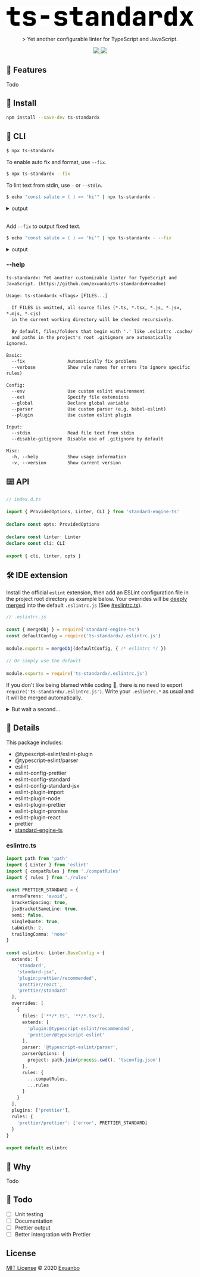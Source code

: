 <h1 id="logo" align="center">
<a href="#logo"><img src="./logo.svg"></a>
</h1>

<p align="center">
> Yet another configurable linter for TypeScript and JavaScript.
</p>

<p align="center">
<a href="https://www.npmjs.com/package/ts-standardx">
<img src="https://img.shields.io/npm/v/ts-standardx">
</a>
<a href="https://libraries.io/npm/ts-standardx">
<img src="https://img.shields.io/librariesio/release/npm/ts-standardx?label=deps">
</a>
</p>

## 🚀 Features

Todo

## 💾 Install

```sh
npm install --save-dev ts-standardx
```

## 🤖 CLI

```sh
$ npx ts-standardx
```

To enable auto fix and format, use `--fix`.

```sh
$ npx ts-standardx --fix
```

To lint text from stdin, use `-` or `--stdin`.

```sh
$ echo "const salute = ( ) => 'hi'" | npx ts-standardx -
```

<details><summary>output</summary>
<p>

```
<text>:1:7: 'salute' is assigned a value but never used.
<text>:1:17: Delete `·`

Run `ts-standardx --fix` to automatically fix some problems.
```

</p>
</details>

<br>

Add `--fix` to output fixed text.

```sh
$ echo "const salute = ( ) => 'hi'" | npx ts-standardx - --fix
```

<details><summary>output</summary>
<p>

```
const salute = () => 'hi'
```

</p>
</details>

### --help

```
ts-standardx: Yet another customizable linter for TypeScript and JavaScript. (https://github.com/exuanbo/ts-standardx#readme)

Usage: ts-standardx <flags> [FILES...]

  If FILES is omitted, all source files (*.ts, *.tsx, *.js, *.jsx, *.mjs, *.cjs)
  in the current working directory will be checked recursively.

  By default, files/folders that begin with '.' like .eslintrc .cache/
  and paths in the project's root .gitignore are automatically ignored.

Basic:
  --fix                Automatically fix problems
  --verbose            Show rule names for errors (to ignore specific rules)

Config:
  --env                Use custom eslint environment
  --ext                Specify file extensions
  --global             Declare global variable
  --parser             Use custom parser (e.g. babel-eslint)
  --plugin             Use custom eslint plugin

Input:
  --stdin              Read file text from stdin
  --disable-gitignore  Disable use of .gitignore by default

Misc:
  -h, --help           Show usage information
  -v, --version        Show current version
```

## ⌨️ API

```ts
// index.d.ts

import { ProvidedOptions, Linter, CLI } from 'standard-engine-ts'

declare const opts: ProvidedOptions

declare const linter: Linter
declare const cli: CLI

export { cli, linter, opts }
```

## 🛠 IDE extension

Install the official `eslint` extension, then add an ESLint configuration file in the project root directory as example below. Your overrides will be [deeply merged](https://github.com/exuanbo/standard-engine-ts/blob/main/src/utils.ts#L83) into the default `.eslintrc.js` (See [#eslintrc.ts](#eslintrcts)).

```js
// .eslintrc.js

const { mergeObj } = require('standard-engine-ts')
const defaultConfig = require('ts-standardx/.eslintrc.js')

module.exports = mergeObj(defaultConfig, { /* eslintrc */ })

// Or simply use the default

module.exports = require('ts-standardx/.eslintrc.js')
```

If you don't like being blamed while coding 🤯, there is no need to export `require('ts-standardx/.eslintrc.js')`. Write your `.eslintrc.*` as usual and it will be merged automatically.

<details><summary>But wait a second...</summary>
<p>

"So why can't I just use `npx eslint .` directly?" Yes, you can :p

</p>
</details>

## 🔎 Details

This package includes:

- @typescript-eslint/eslint-plugin
- @typescript-eslint/parser
- eslint
- eslint-config-prettier
- eslint-config-standard
- eslint-config-standard-jsx
- eslint-plugin-import
- eslint-plugin-node
- eslint-plugin-prettier
- eslint-plugin-promise
- eslint-plugin-react
- prettier
- [standard-engine-ts](https://github.com/exuanbo/standard-engine-ts#readme)

### eslintrc.ts

```ts
import path from 'path'
import { Linter } from 'eslint'
import { compatRules } from './compatRules'
import { rules } from './rules'

const PRETTIER_STANDARD = {
  arrowParens: 'avoid',
  bracketSpacing: true,
  jsxBracketSameLine: true,
  semi: false,
  singleQuote: true,
  tabWidth: 2,
  trailingComma: 'none'
}

const eslintrc: Linter.BaseConfig = {
  extends: [
    'standard',
    'standard-jsx',
    'plugin:prettier/recommended',
    'prettier/react',
    'prettier/standard'
  ],
  overrides: [
    {
      files: ['**/*.ts', '**/*.tsx'],
      extends: [
        'plugin:@typescript-eslint/recommended',
        'prettier/@typescript-eslint'
      ],
      parser: '@typescript-eslint/parser',
      parserOptions: {
        project: path.join(process.cwd(), 'tsconfig.json')
      },
      rules: {
        ...compatRules,
        ...rules
      }
    }
  ],
  plugins: ['prettier'],
  rules: {
    'prettier/prettier': ['error', PRETTIER_STANDARD]
  }
}

export default eslintrc
```

## 🤔 Why

Todo

## 📃 Todo

- [ ] Unit testing
- [ ] Documentation
- [ ] Prettier output
- [ ] Better intergration with Prettier

## License

[MIT License](https://github.com/exuanbo/ts-standardx/blob/main/LICENSE) © 2020 [Exuanbo](https://github.com/exuanbo)
